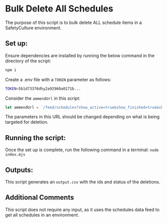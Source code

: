 # Bulk Delete All Schedules

The purpose of this script is to bulk delete ALL schedule items in a SafetyCulture environment.

## Set up:

Ensure dependencies are installed by running the below command in the directory of the script:

```bash
npm i
```

Create a .env file with a `TOKEN` parameter as follows:

```bash
TOKEN=5b1d73376dhy2a92960a0171b...
```

Consider the `ammendUrl` in this script:

```js
let ammendUrl = `/feed/schedules?show_active=true&show_finished=true&show_paused=true`
```

The parameters in this URL should be changed depending on what is being targeted for deletion.

## Running the script:

Once the set up is complete, run the following command in a terminal:
`node index.mjs`

## Outputs:

This script generates an `output.csv` with the ids and status of the deletions.

## Additional Comments

This script does not require any input, as it uses the schedules data feed to get all schedules in an environment.
